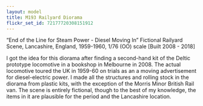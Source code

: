 ```yaml
---
layout: model
title: M193 Railyard Diorama
flickr_set_id: 72177720308151912
---
```


“End of the Line for Steam Power - Diesel Moving In”
Fictional Railyard Scene, Lancashire, England, 1959-1960, 1/76 (OO) scale
[Built 2008 - 2018]

I got the idea for this diorama after finding a second-hand kit of the Deltic prototype locomotive in a bookshop in Melbourne in 2008. The actual locomotive toured the UK in 1959-60 on trials as an a moving advertisement for diesel-electric power. I made all the structures and rolling stock in the diorama from plastic kits, with the exception of the Morris Minor British Rail van. The scene is entirely fictional, though to the best of my knowledge, the items in it are plausible for the period and the Lancashire location. 


